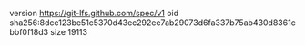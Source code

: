 version https://git-lfs.github.com/spec/v1
oid sha256:8dce123be51c5370d43ec292ee7ab29073d6fa337b75ab430d8361cbbf0f18d3
size 19113
